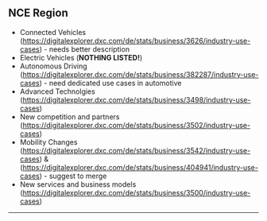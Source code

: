 ## NCE Region

* Connected Vehicles (https://digitalexplorer.dxc.com/de/stats/business/3626/industry-use-cases) - needs better description
* Electric Vehicles (**NOTHING LISTED!**)
* Autonomous Driving (https://digitalexplorer.dxc.com/de/stats/business/382287/industry-use-cases) - need dedicated use cases in automotive
* Advanced Technolgies (https://digitalexplorer.dxc.com/de/stats/business/3498/industry-use-cases)
* New competition and partners (https://digitalexplorer.dxc.com/de/stats/business/3502/industry-use-cases)
* Mobility Changes (https://digitalexplorer.dxc.com/de/stats/business/3542/industry-use-cases) & (https://digitalexplorer.dxc.com/de/stats/business/404941/industry-use-cases) - suggest to merge
* New services and business models (https://digitalexplorer.dxc.com/de/stats/business/3500/industry-use-cases)

---